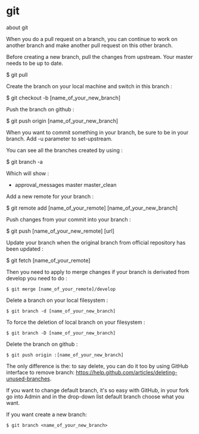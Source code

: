 # git
about git

When you do a pull request on a branch, you can continue to work on another branch and make another pull request on this other branch.

Before creating a new branch, pull the changes from upstream. Your master needs to be up to date.

$ git pull

Create the branch on your local machine and switch in this branch :

$ git checkout -b [name_of_your_new_branch]

Push the branch on github :

$ git push origin [name_of_your_new_branch]

When you want to commit something in your branch, be sure to be in your branch. Add -u parameter to set-upstream.

You can see all the branches created by using :

$ git branch -a

Which will show :

* approval_messages
  master
  master_clean

Add a new remote for your branch :

$ git remote add [name_of_your_remote] [name_of_your_new_branch]

Push changes from your commit into your branch :

$ git push [name_of_your_new_remote] [url]

Update your branch when the original branch from official repository has been updated :

$ git fetch [name_of_your_remote]

Then you need to apply to merge changes if your branch is derivated from develop you need to do :
```
$ git merge [name_of_your_remote]/develop
```
Delete a branch on your local filesystem :
```
$ git branch -d [name_of_your_new_branch]
```
To force the deletion of local branch on your filesystem :
```
$ git branch -D [name_of_your_new_branch]
```
Delete the branch on github :
```
$ git push origin :[name_of_your_new_branch]
```
The only difference is the: to say delete, you can do it too by using GitHub interface to remove branch: https://help.github.com/articles/deleting-unused-branches.

If you want to change default branch, it's so easy with GitHub, in your fork go into Admin and in the drop-down list default branch choose what you want.

If you want create a new branch:
```
$ git branch <name_of_your_new_branch>
```
